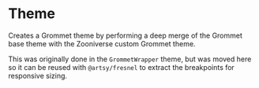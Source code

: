 # Theme

Creates a Grommet theme by performing a deep merge of the Grommet base theme with the Zooniverse custom Grommet theme.

This was originally done in the `GrommetWrapper` theme, but was moved here so it can be reused with `@artsy/fresnel` to extract the breakpoints for responsive sizing.
